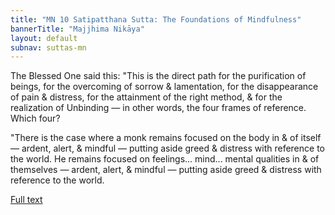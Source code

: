 ```yaml
---
title: "MN 10 Satipatthana Sutta: The Foundations of Mindfulness"
bannerTitle: "Majjhima Nikāya" 
layout: default 
subnav: suttas-mn 
---
```


The Blessed One said this: "This is the direct path for the purification of beings, for the overcoming of sorrow & lamentation, for the disappearance of pain & distress, for the attainment of the right method, & for the realization of Unbinding — in other words, the four frames of reference. Which four?

"There is the case where a monk remains focused on the body in & of itself — ardent, alert, & mindful — putting aside greed & distress with reference to the world. He remains focused on feelings... mind... mental qualities in & of themselves — ardent, alert, & mindful — putting aside greed & distress with reference to the world.

[Full text](https://www.dhammatalks.org/suttas/MN/MN14.html)
